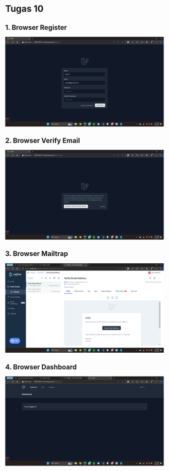 # Tugas 10

## 1. Browser Register
![Alt text](/screenshot/tugas10/Screenshot%20(408).png)
## 2. Browser Verify Email
![Alt text](/screenshot/tugas10/Screenshot%20(409).png)
## 3. Browser Mailtrap
![Alt text](/screenshot/tugas10/Screenshot%20(410).png)
## 4. Browser Dashboard
![Alt text](/screenshot/tugas10/Screenshot%20(411).png)
